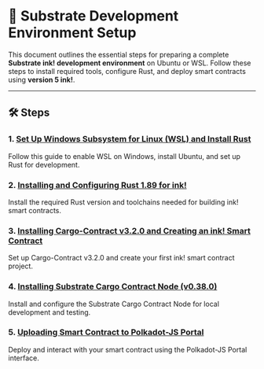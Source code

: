 # 🚀 Substrate Development Environment Setup

This document outlines the essential steps for preparing a complete **Substrate ink! development environment** on Ubuntu or WSL. Follow these steps to install required tools, configure Rust, and deploy smart contracts using **version 5 ink!**.

---

## 🛠 Steps

### 1. [Set Up Windows Subsystem for Linux (WSL) and Install Rust](https://github.com/villenaj/docs/blob/main/substrate/setup-wsl-rust.md)

Follow this guide to enable WSL on Windows, install Ubuntu, and set up Rust for development.

### 2. [Installing and Configuring Rust 1.89 for ink!](https://github.com/villenaj/docs/blob/main/substrate/rust-toolchain-installation.md)

Install the required Rust version and toolchains needed for building ink! smart contracts.

### 3. [Installing Cargo-Contract v3.2.0 and Creating an ink! Smart Contract](https://github.com/villenaj/docs/blob/main/substrate/cargo-contract-installation.md)

Set up Cargo-Contract v3.2.0 and create your first ink! smart contract project.

### 4. [Installing Substrate Cargo Contract Node (v0.38.0)](https://github.com/villenaj/docs/blob/main/substrate/cargo-contract-node-installation.md)

Install and configure the Substrate Cargo Contract Node for local development and testing.

### 5. [Uploading Smart Contract to Polkadot-JS Portal](https://github.com/villenaj/docs/blob/main/substrate/contract-deployment.md)

Deploy and interact with your smart contract using the Polkadot-JS Portal interface.
